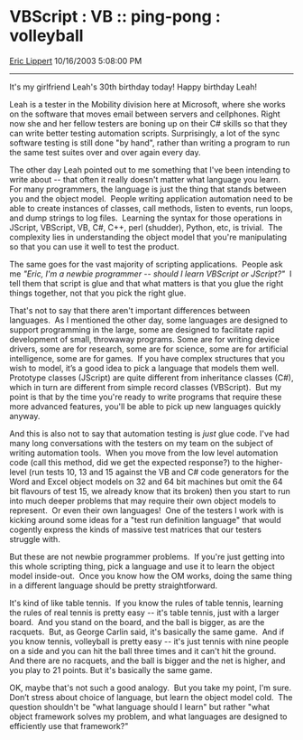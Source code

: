<div id="page">

# VBScript : VB :: ping-pong : volleyball

[Eric Lippert](https://social.msdn.microsoft.com/profile/Eric%20Lippert) 10/16/2003 5:08:00 PM

-----

<div id="content">

<div class="mine">

It's my girlfriend Leah's 30th birthday today\! Happy birthday Leah\!

Leah is a tester in the Mobility division here at Microsoft, where she works on the software that moves email between servers and cellphones. Right now she and her fellow testers are boning up on their C\# skills so that they can write better testing automation scripts. Surprisingly, a lot of the sync software testing is still done "by hand", rather than writing a program to run the same test suites over and over again every day.

The other day Leah pointed out to me something that I've been intending to write about -- that often it really doesn't matter what language you learn.  For many programmers, the language is just the thing that stands between you and the object model.  People writing application automation need to be able to create instances of classes, call methods, listen to events, run loops, and dump strings to log files.  Learning the syntax for those operations in JScript, VBScript, VB, C\#, C++, perl (shudder), Python, etc, is trivial.  The complexity lies in understanding the object model that you're manipulating so that you can use it well to test the product.

The same goes for the vast majority of scripting applications.  People ask me *"Eric, I'm a newbie programmer -- should I learn VBScript or JScript?"*  I tell them that script is glue and that what matters is that you glue the right things together, not that you pick the right glue. 

That's not to say that there aren't important differences between languages.  As I mentioned the other day, some languages are designed to support programming in the large, some are designed to facilitate rapid development of small, throwaway programs. Some are for writing device drivers, some are for research, some are for science, some are for artificial intelligence, some are for games.  If you have complex structures that you wish to model, it’s a good idea to pick a language that models them well.  Prototype classes (JScript) are quite different from inheritance classes (C\#), which in turn are different from simple record classes (VBScript).  But my point is that by the time you're ready to write programs that require these more advanced features, you'll be able to pick up new languages quickly anyway. 

And this is also not to say that automation testing is *just* glue code. I've had many long conversations with the testers on my team on the subject of writing automation tools.  When you move from the low level automation code (call this method, did we get the expected response?) to the higher-level (run tests 10, 13 and 15 against the VB and C\# code generators for the Word and Excel object models on 32 and 64 bit machines but omit the 64 bit flavours of test 15, we already know that its broken) then you start to run into much deeper problems that may require their own object models to represent.  Or even their own languages\!  One of the testers I work with is kicking around some ideas for a "test run definition language" that would cogently express the kinds of massive test matrices that our testers struggle with.

But these are not newbie programmer problems.  If you're just getting into this whole scripting thing, pick a language and use it to learn the object model inside-out.  Once you know how the OM works, doing the same thing in a different language should be pretty straightforward. 

It's kind of like table tennis.  If you know the rules of table tennis, learning the rules of real tennis is pretty easy -- it's table tennis, just with a larger board.  And you stand on the board, and the ball is bigger, as are the racquets.  But, as George Carlin said, it's basically the same game.  And if you know tennis, volleyball is pretty easy -- it's just tennis with nine people on a side and you can hit the ball three times and it can't hit the ground.  And there are no racquets, and the ball is bigger and the net is higher, and you play to 21 points. But it's basically the same game. 

OK, maybe that's not such a good analogy.  But you take my point, I'm sure.  Don’t stress about choice of language, but learn the object model cold.  The question shouldn't be "what language should I learn" but rather "what object framework solves my problem, and what languages are designed to efficiently use that framework?"

</div>

</div>

</div>

